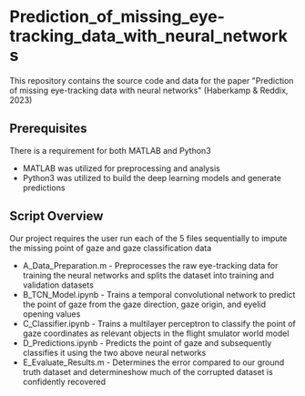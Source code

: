 # Prediction_of_missing_eye-tracking_data_with_neural_networks
This repository contains the source code and data for the paper "Prediction of missing eye-tracking data with neural networks" (Haberkamp & Reddix, 2023) 

## Prerequisites
There is a requirement for both MATLAB and Python3    
* MATLAB was utilized for preprocessing and analysis
* Python3 was utilized to build the deep learning models and generate predictions

## Script Overview
Our project requires the user run each of the 5 files sequentially to impute the missing point of gaze and gaze classification data  
* A_Data_Preparation.m - Preprocesses the raw eye-tracking data for training the neural networks and splits the dataset into training and validation datasets  
* B_TCN_Model.ipynb - Trains a temporal convolutional network to predict the point of gaze from the gaze direction, gaze origin, and eyelid opening values
* C_Classifier.ipynb - Trains a multilayer perceptron to classify the point of gaze coordinates as relevant objects in the flight smulator world model  
* D_Predictions.ipynb  - Predicts the point of gaze and subsequently classifies it using the two above neural networks
* E_Evaluate_Results.m - Determines the error compared to our ground truth dataset and determineshow much of the corrupted dataset is confidently recovered


